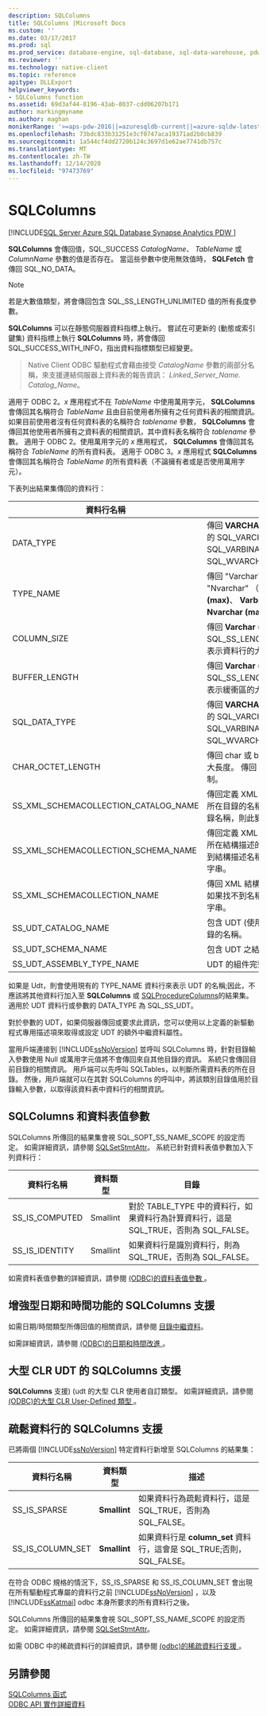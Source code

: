 ```yaml
---
description: SQLColumns
title: SQLColumns |Microsoft Docs
ms.custom: ''
ms.date: 03/17/2017
ms.prod: sql
ms.prod_service: database-engine, sql-database, sql-data-warehouse, pdw
ms.reviewer: ''
ms.technology: native-client
ms.topic: reference
apitype: DLLExport
helpviewer_keywords:
- SQLColumns function
ms.assetid: 69d3af44-8196-43ab-8037-cdd06207b171
author: markingmyname
ms.author: maghan
monikerRange: '>=aps-pdw-2016||=azuresqldb-current||=azure-sqldw-latest||>=sql-server-2016||>=sql-server-linux-2017||=azuresqldb-mi-current'
ms.openlocfilehash: 73bdc833b31251e3cf0747aca19371ad2b0cb839
ms.sourcegitcommit: 1a544cf4dd2720b124c3697d1e62ae7741db757c
ms.translationtype: MT
ms.contentlocale: zh-TW
ms.lasthandoff: 12/14/2020
ms.locfileid: "97473769"
---
```

# <a name="sqlcolumns"></a>SQLColumns
[!INCLUDE[SQL Server Azure SQL Database Synapse Analytics PDW ](../../includes/applies-to-version/sql-asdb-asdbmi-asa-pdw.md)]

  **SQLColumns** 會傳回值，SQL_SUCCESS *CatalogName*、 *TableName* 或 *ColumnName* 參數的值是否存在。 當這些參數中使用無效值時， **SQLFetch** 會傳回 SQL_NO_DATA。  
  
> [!NOTE]  
>  若是大數值類型，將會傳回包含 SQL_SS_LENGTH_UNLIMITED 值的所有長度參數。  
  
 **SQLColumns** 可以在靜態伺服器資料指標上執行。 嘗試在可更新的 (動態或索引鍵集) 資料指標上執行 **SQLColumns** 時，將會傳回 SQL_SUCCESS_WITH_INFO，指出資料指標類型已經變更。  
  
 > Native Client ODBC 驅動程式會藉由接受 *CatalogName* 參數的兩部分名稱，來支援連結伺服器上資料表的報告資訊： *Linked_Server_Name. Catalog_Name*。  
  
 適用于 ODBC 2。*x* 應用程式不在 *TableName* 中使用萬用字元， **SQLColumns** 會傳回其名稱符合 *TableName* 且由目前使用者所擁有之任何資料表的相關資訊。 如果目前使用者沒有任何資料表的名稱符合 *tablename* 參數， **SQLColumns** 會傳回其他使用者所擁有之資料表的相關資訊，其中資料表名稱符合 *tablename* 參數。 適用于 ODBC 2。使用萬用字元的 *x* 應用程式， **SQLColumns** 會傳回其名稱符合 *TableName* 的所有資料表。 適用于 ODBC 3。*x* 應用程式 **SQLColumns** 會傳回其名稱符合 *TableName* 的所有資料表（不論擁有者或是否使用萬用字元）。  
  
 下表列出結果集傳回的資料行：  
  
|資料行名稱|描述|  
|-----------------|-----------------|  
|DATA_TYPE|傳回 **VARCHAR (max)** 資料類型的 SQL_VARCHAR、SQL_VARBINARY 或 SQL_WVARCHAR。|  
|TYPE_NAME|傳回 "Varchar"、"Varbinary" 或 "Nvarchar" （適用于 **Varchar (max)**、 **Varbinary (max)** 和 **Nvarchar (max)** 資料類型。|  
|COLUMN_SIZE|傳回 **Varchar (max)** 資料類型的 SQL_SS_LENGTH_UNLIMITED，表示資料行的大小不受限制。|  
|BUFFER_LENGTH|傳回 **Varchar (max)** 資料類型的 SQL_SS_LENGTH_UNLIMITED，表示緩衝區的大小不受限制。|  
|SQL_DATA_TYPE|傳回 **VARCHAR (max)** 資料類型的 SQL_VARCHAR、SQL_VARBINARY 或 SQL_WVARCHAR。|  
|CHAR_OCTET_LENGTH|傳回 char 或 binary 資料行的最大長度。 傳回 0 表示大小不受限制。|  
|SS_XML_SCHEMACOLLECTION_CATALOG_NAME|傳回定義 XML 結構描述集合名稱所在目錄的名稱。 如果找不到目錄名稱，則此變數包含空字串。|  
|SS_XML_SCHEMACOLLECTION_SCHEMA_NAME|傳回定義 XML 結構描述集合名稱所在結構描述的名稱。 如果找不到結構描述名稱，則此變數包含空字串。|  
|SS_XML_SCHEMACOLLECTION_NAME|傳回 XML 結構描述集合的名稱。 如果找不到名稱，則此變數包含空字串。|  
|SS_UDT_CATALOG_NAME|包含 UDT (使用者定義型別) 之目錄的名稱。|  
|SS_UDT_SCHEMA_NAME|包含 UDT 之結構描述的名稱。|  
|SS_UDT_ASSEMBLY_TYPE_NAME|UDT 的組件完整名稱。|  
  
 如果是 Udt，則會使用現有的 TYPE_NAME 資料行來表示 UDT 的名稱;因此，不應該將其他資料行加入至 **SQLColumns** 或 [SQLProcedureColumns](../../relational-databases/native-client-odbc-api/sqlprocedurecolumns.md)的結果集。 適用於 UDT 資料行或參數的 DATA_TYPE 為 SQL_SS_UDT。  
  
 對於參數的 UDT，如果伺服器傳回或要求此資訊，您可以使用以上定義的新驅動程式專用描述項來取得或設定 UDT 的額外中繼資料屬性。  
  
 當用戶端連接到 [!INCLUDE[ssNoVersion](../../includes/ssnoversion-md.md)] 並呼叫 SQLColumns 時，針對目錄輸入參數使用 Null 或萬用字元值將不會傳回來自其他目錄的資訊。 系統只會傳回目前目錄的相關資訊。 用戶端可以先呼叫 SQLTables，以判斷所需資料表的所在目錄。 然後，用戶端就可以在其對 SQLColumns 的呼叫中，將該類別目錄值用於目錄輸入參數，以取得該資料表中資料行的相關資訊。  
  
## <a name="sqlcolumns-and-table-valued-parameters"></a>SQLColumns 和資料表值參數  
 SQLColumns 所傳回的結果集會視 SQL_SOPT_SS_NAME_SCOPE 的設定而定。 如需詳細資訊，請參閱 [SQLSetStmtAttr](../../relational-databases/native-client-odbc-api/sqlsetstmtattr.md)。 系統已針對資料表值參數加入下列資料行：  
  
|資料行名稱|資料類型|目錄|  
|-----------------|---------------|--------------|  
|SS_IS_COMPUTED|Smallint|對於 TABLE_TYPE 中的資料行，如果資料行為計算資料行，這是 SQL_TRUE，否則為 SQL_FALSE。|  
|SS_IS_IDENTITY|Smallint|如果資料行是識別資料行，則為 SQL_TRUE，否則為 SQL_FALSE。|  
  
 如需資料表值參數的詳細資訊，請參閱 [&#40;ODBC&#41;的資料表值參數 ](../../relational-databases/native-client-odbc-table-valued-parameters/table-valued-parameters-odbc.md)。  
  
## <a name="sqlcolumns-support-for-enhanced-date-and-time-features"></a>增強型日期和時間功能的 SQLColumns 支援  
 如需日期/時間類型所傳回值的相關資訊，請參閱 [目錄中繼資料](../../relational-databases/native-client-odbc-date-time/metadata-catalog.md)。  
  
 如需詳細資訊，請參閱 [&#40;ODBC&#41;的日期和時間改進 ](../../relational-databases/native-client-odbc-date-time/date-and-time-improvements-odbc.md)。  
  
## <a name="sqlcolumns-support-for-large-clr-udts"></a>大型 CLR UDT 的 SQLColumns 支援  
 **SQLColumns** 支援)  (udt 的大型 CLR 使用者自訂類型。 如需詳細資訊，請參閱 [&#40;ODBC&#41;的大型 CLR User-Defined 類型 ](../../relational-databases/native-client/odbc/large-clr-user-defined-types-odbc.md)。  
  
## <a name="sqlcolumns-support-for-sparse-columns"></a>疏鬆資料行的 SQLColumns 支援  
 已將兩個 [!INCLUDE[ssNoVersion](../../includes/ssnoversion-md.md)] 特定資料行新增至 SQLColumns 的結果集：  
  
|資料行名稱|資料類型|描述|  
|-----------------|---------------|-----------------|  
|SS_IS_SPARSE|**Smallint**|如果資料行為疏鬆資料行，這是 SQL_TRUE，否則為 SQL_FALSE。|  
|SS_IS_COLUMN_SET|**Smallint**|如果資料行是 **column_set** 資料行，這會是 SQL_TRUE;否則，SQL_FALSE。|  
  
 在符合 ODBC 規格的情況下，SS_IS_SPARSE 和 SS_IS_COLUMN_SET 會出現在所有驅動程式專屬的資料行之前 [!INCLUDE[ssNoVersion](../../includes/ssnoversion-md.md)] ，以及 [!INCLUDE[ssKatmai](../../includes/sskatmai-md.md)] odbc 本身所要求的所有資料行之後。  
  
 SQLColumns 所傳回的結果集會視 SQL_SOPT_SS_NAME_SCOPE 的設定而定。 如需詳細資訊，請參閱 [SQLSetStmtAttr](../../relational-databases/native-client-odbc-api/sqlsetstmtattr.md)。  
  
 如需 ODBC 中的稀疏資料行的詳細資訊，請參閱 [&#40;odbc&#41;的稀疏資料行支援 ](../../relational-databases/native-client/odbc/sparse-columns-support-odbc.md)。  
  
## <a name="see-also"></a>另請參閱  
 [SQLColumns 函式](../../odbc/reference/syntax/sqlcolumns-function.md)   
 [ODBC API 實作詳細資料](../../relational-databases/native-client-odbc-api/odbc-api-implementation-details.md)  
  
